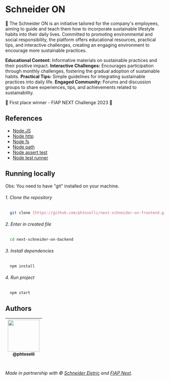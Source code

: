 # Schneider ON

🌱 The Schneider ON is an initiative tailored for the company's employees, aiming to guide and teach them how to incorporate sustainable lifestyle habits into their daily lives. Committed to promoting environmental and social responsibility, the platform offers educational resources, practical tips, and interactive challenges, creating an engaging environment to encourage more sustainable practices.

**Educational Content:** Informative materials on sustainable practices and their positive impact.
**Interactive Challenges:** Encourages participation through monthly challenges, fostering the gradual adoption of sustainable habits.
**Practical Tips:** Simple guidelines for integrating sustainable practices into daily life.
**Engaged Community:** Forums and discussion groups to share experiences, tips, and achievements related to sustainability.

🥇 First place winner - FIAP NEXT Challenge 2023 🥇

## References
- [Node.JS](https://nodejs.org/en/docs)
- [Node http](https://nodejs.org/api/http.html)
- [Node fs](https://nodejs.org/api/fs.html)
- [Node path](https://nodejs.org/api/path.html)
- [Node assert test](https://nodejs.org/api/assert.html)
- [Node test runner](https://nodejs.org/api/test.html)

## Running locally
  Obs: You need to have "git" installed on your machine.

###### 1. Clone the repository
``` bash
  git clone [https://github.com/phtoselli/next-schneider-on-frontend.git](https://github.com/phtoselli/FIAP-next-schneider-on-backend.git)
```
###### 2. Enter in created file
``` bash
  cd next-schneider-on-backend
```
###### 3. Install dependencies
``` bash
  npm install
```
###### 4. Run project
``` bash
  npm start
```

## Authors

| [<img width="100" src="https://avatars.githubusercontent.com/u/73919445?v=4&s=115"><br><sub>@phtoselli</sub>](https://www.linkedin.com/in/phtoselli/) |
| :---: | 

#

###### Made in partnership with &copy; [Schneider Eletric](https://www.se.com/ww/en/) and [FIAP Next](https://www.fiap.com.br/next/).
